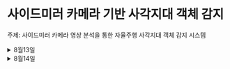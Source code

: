 사이드미러 카메라 기반 사각지대 객체 감지
=======================================
주제: 사이드미러 카메라 영상 분석을 통한 자율주행 사각지대 객체 감지 시스템
<details><summary>8월13일</summary> 
  
## 관련제품 (링크)
https://www.tesla.com/ownersmanual/modely/ko_us/GUID-3598EF55-6B1D-462B-88D8-704DB0896DD1.html

## 한계점
자율주행 차량에도 사이드 사각지대는 여전히 취약

## 개선점
카메라 기반 차량 후방 측면 영역 객체 검출
OpenCV로 객체 추적 (KCF, CSRT 트래커)
거리, 접근 속도 기반 위험도 시각화

</details>
<details><summary>8월14일</summary>
 
# 진행상황
- [0814일 피드백진행](/feedback/0814.md)

## 피드백 방법
- 좋은점:
현실에 반영할 수준으로 개발하면 사고도 줄이며너 좋을거 같다,

- 우려되는 점: 
현 시점에서 전문가들이 최선을 다한 수준이 지금 상황인데 이걸 개선이 가능할까?

- 아이디어: 
없음

## 피드백을 토대로 개선할 점
자료를 찾아보고 현실에 반영할 수 있는 기술과 환경등 아이디어 내보기.

# 수정
웹캠에서 화면 오른쪽 영역(사각지대)에 움직이는 물체가 들어오면 '사각지대 주의!' 메시지 표시하기

- 사이드미러 카메라 시스템 → 웹캠 1대
- OpenCV 객체 추적 (KCF, CSRT) → OpenCV 움직임 감지
- 차량 후방 측면 영역 → 화면 오른쪽 고정 영역
- 거리/접근 속도 계산 → 제외 (너무 복잡)
- 위험도 시각화 → 단순 경고 메시지
- 자율주행 연동 → 제외 (하드웨어 없음)
-------------------------------------------

- 웹캠에서 화면 오른쪽에 사각지대 영역 설정
- 사각지대 영역에 움직임 감지하기
- 움직임 감지 시 "사각지대 주의!"표시
- 사각지대 영역을 빨간 사각형으로 표시